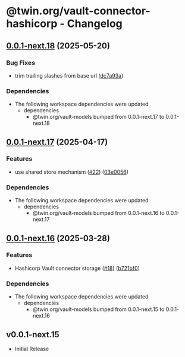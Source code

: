 # @twin.org/vault-connector-hashicorp - Changelog

## [0.0.1-next.18](https://github.com/twinfoundation/vault/compare/vault-connector-hashicorp-v0.0.1-next.17...vault-connector-hashicorp-v0.0.1-next.18) (2025-05-20)


### Bug Fixes

* trim trailing slashes from base url ([dc7a93a](https://github.com/twinfoundation/vault/commit/dc7a93a615ed0071a08ee6bc27bde7d263a55d24))


### Dependencies

* The following workspace dependencies were updated
  * dependencies
    * @twin.org/vault-models bumped from 0.0.1-next.17 to 0.0.1-next.18

## [0.0.1-next.17](https://github.com/twinfoundation/vault/compare/vault-connector-hashicorp-v0.0.1-next.16...vault-connector-hashicorp-v0.0.1-next.17) (2025-04-17)


### Features

* use shared store mechanism ([#22](https://github.com/twinfoundation/vault/issues/22)) ([03e0056](https://github.com/twinfoundation/vault/commit/03e0056600390272610f7afc2342163fe7de540d))


### Dependencies

* The following workspace dependencies were updated
  * dependencies
    * @twin.org/vault-models bumped from 0.0.1-next.16 to 0.0.1-next.17

## [0.0.1-next.16](https://github.com/twinfoundation/vault/compare/vault-connector-hashicorp-v0.0.1-next.15...vault-connector-hashicorp-v0.0.1-next.16) (2025-03-28)


### Features

* Hashicorp Vault connector storage ([#18](https://github.com/twinfoundation/vault/issues/18)) ([b721bf0](https://github.com/twinfoundation/vault/commit/b721bf0fab63914abc45213fda001de8550521eb))


### Dependencies

* The following workspace dependencies were updated
  * dependencies
    * @twin.org/vault-models bumped from 0.0.1-next.15 to 0.0.1-next.16

## v0.0.1-next.15

- Initial Release
